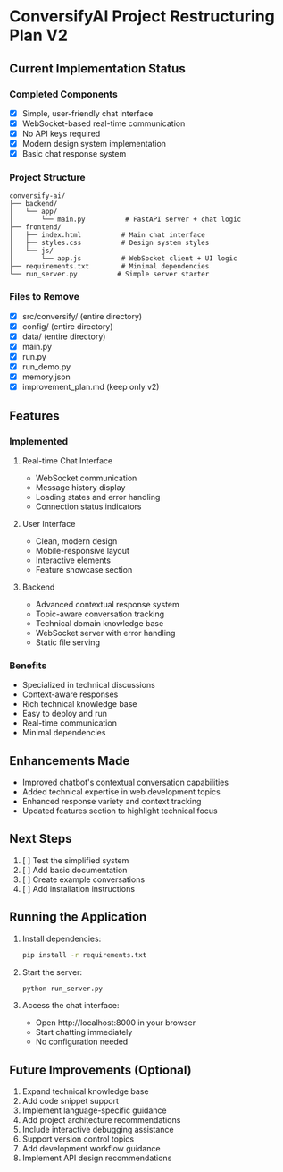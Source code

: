 # ConversifyAI Project Restructuring Plan V2

## Current Implementation Status

### Completed Components
- [x] Simple, user-friendly chat interface
- [x] WebSocket-based real-time communication
- [x] No API keys required
- [x] Modern design system implementation
- [x] Basic chat response system

### Project Structure
```
conversify-ai/
├── backend/
│   └── app/
│       └── main.py          # FastAPI server + chat logic
├── frontend/
│   ├── index.html          # Main chat interface
│   ├── styles.css          # Design system styles
│   └── js/
│       └── app.js          # WebSocket client + UI logic
├── requirements.txt        # Minimal dependencies
└── run_server.py          # Simple server starter
```

### Files to Remove
- [x] src/conversify/ (entire directory)
- [x] config/ (entire directory)
- [x] data/ (entire directory)
- [x] main.py
- [x] run.py
- [x] run_demo.py
- [x] memory.json
- [x] improvement_plan.md (keep only v2)

## Features

### Implemented
1. Real-time Chat Interface
   - WebSocket communication
   - Message history display
   - Loading states and error handling
   - Connection status indicators

2. User Interface
   - Clean, modern design
   - Mobile-responsive layout
   - Interactive elements
   - Feature showcase section

3. Backend
   - Advanced contextual response system
   - Topic-aware conversation tracking
   - Technical domain knowledge base
   - WebSocket server with error handling
   - Static file serving

### Benefits
- Specialized in technical discussions
- Context-aware responses
- Rich technical knowledge base
- Easy to deploy and run
- Real-time communication
- Minimal dependencies

## Enhancements Made
- Improved chatbot's contextual conversation capabilities
- Added technical expertise in web development topics
- Enhanced response variety and context tracking
- Updated features section to highlight technical focus

## Next Steps

1. [ ] Test the simplified system
2. [ ] Add basic documentation
3. [ ] Create example conversations
4. [ ] Add installation instructions

## Running the Application

1. Install dependencies:
   ```bash
   pip install -r requirements.txt
   ```

2. Start the server:
   ```bash
   python run_server.py
   ```

3. Access the chat interface:
   - Open http://localhost:8000 in your browser
   - Start chatting immediately
   - No configuration needed

## Future Improvements (Optional)
1. Expand technical knowledge base
2. Add code snippet support
3. Implement language-specific guidance
4. Add project architecture recommendations
5. Include interactive debugging assistance
6. Support version control topics
7. Add development workflow guidance
8. Implement API design recommendations
